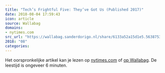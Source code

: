 ```yaml
---
title: "Tech’s Frightful Five: They’ve Got Us (Published 2017)"
date: 2018-08-04 17:59:43
icon: article
source: Wallabag
domains:
- nytimes.com
src_url: "https://wallabag.sanderdorigo.nl/share/6133a52a15d1e5.56387534"
2018: "08"
categories:
---
```

Het oorspronkelijke artikel kan je lezen op [nytimes.com](https://www.nytimes.com/2017/05/10/technology/techs-frightful-five-theyve-got-us.html?_r=0) of [op Wallabag](https://wallabag.sanderdorigo.nl/share/6133a52a15d1e5.56387534). De leestijd is ongeveer 6 minuten.